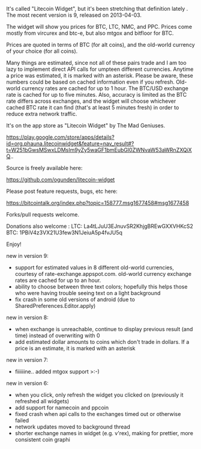 It's called "Litecoin Widget", but it's been stretching that definition lately . The most recent version is 9, released on 2013-04-03.

The widget will show you prices for BTC, LTC, NMC, and PPC. Prices come mostly from vircurex and btc-e, but also mtgox and bitfloor for BTC.

Prices are quoted in terms of BTC (for alt coins), and the old-world currency of your choice (for all coins).

Many things are estimated, since not all of these pairs trade and I am too lazy to implement direct API calls for umpteen different currencies. Anytime a price was estimated, it is marked with an asterisk. Please be aware, these numbers could be based on cached information even if you refresh. Old-world currency rates are cached for up to 1 hour. The BTC/USD exchange rate is cached for up to five minutes. Also, accuracy is limited as the BTC rate differs across exchanges, and the widget will choose whichever cached BTC rate it can find (that's at least 5 minutes fresh) in order to reduce extra network traffic.

It's on the app store as "Litecoin Widget" by The Mad Geniuses.

https://play.google.com/store/apps/details?id=org.phauna.litecoinwidget&feature=nav_result#?t=W251bGwsMSwxLDMsIm9yZy5waGF1bmEubGl0ZWNvaW53aWRnZXQiXQ..

Source is freely available here:

https://github.com/ogunden/litecoin-widget

Please post feature requests, bugs, etc here:

https://bitcointalk.org/index.php?topic=158777.msg1677458#msg1677458

Forks/pull requests welcome.

Donations also welcome :
LTC: La4tLJuU3EJnuvSR2KhjgBREwGXXVHKcS2
BTC: 1PBiV4z3VX21U3few3N1JeiuA5p4fvJU5q

Enjoy!

new in version 9:
- support for estimated values in 8 different old-world currencies, courtesy of rate-exchange.appspot.com. old-world currency exchange rates are cached for up to an hour.
- ability to choose between three text colors; hopefully this helps those who were having trouble seeing text on a light background
- fix crash in some old versions of android (due to SharedPreferences.Editor.apply)

new in version 8:
- when exchange is unreachable, continue to display previous result (and time) instead of overwriting with 0
- add estimated dollar amounts to coins which don't trade in dollars. If a price is an estimate, it is marked with an asterisk

new in version 7:
- fiiiiiine.. added mtgox support >:-)

new in version 6:
- when you click, only refresh the widget you clicked on (previously it refreshed all widgets)
- add support for namecoin and ppcoin
- fixed crash when api calls to the exchanges timed out or otherwise failed
- network updates moved to background thread
- shorter exchange names in widget (e.g. v'rex), making for prettier, more consistent coin graphi
